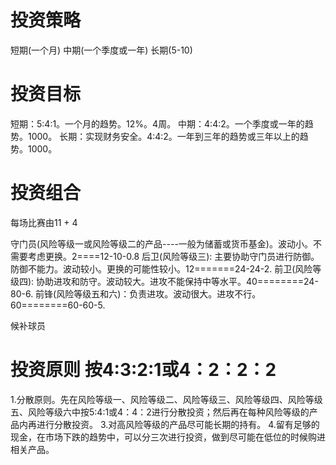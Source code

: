 # 投资策略
  短期(一个月)
  中期(一个季度或一年)
  长期(5-10)

# 投资目标
  短期：5:4:1。一个月的趋势。12%。4周。
  中期：4:4:2。一个季度或一年的趋势。1000。
  长期：实现财务安全。4:4:2。一年到三年的趋势或三年以上的趋势。1000。

# 投资组合
  每场比赛由11 + 4

  守门员(风险等级一或风险等级二的产品----一般为储蓄或货币基金)。波动小。不需要考虑更换。2====12-10-0.8
  后卫(风险等级三): 主要协助守门员进行防御。防御不能力。波动较小。更换的可能性较小。12=======24-24-2.
  前卫(风险等级四): 协助进攻和防守。波动较大。进攻不能保持中等水平。40========24-80-6.
  前锋(风险等级五和六)：负责进攻。波动很大。进攻不行。60========60-60-5.

  候补球员

# 投资原则 按4:3:2:1或4：2：2：2
1.分散原则。先在风险等级一、风险等级二、风险等级三、风险等级四、风险等级五、风险等级六中按5:4:1或4：4：2进行分散投资；然后再在每种风险等级的产品内再进行分散投资。
3.对高风险等级的产品尽可能长期的持有。
4.留有足够的现金，在市场下跌的趋势中，可以分三次进行投资，做到尽可能在低位的时候购进相关产品。   